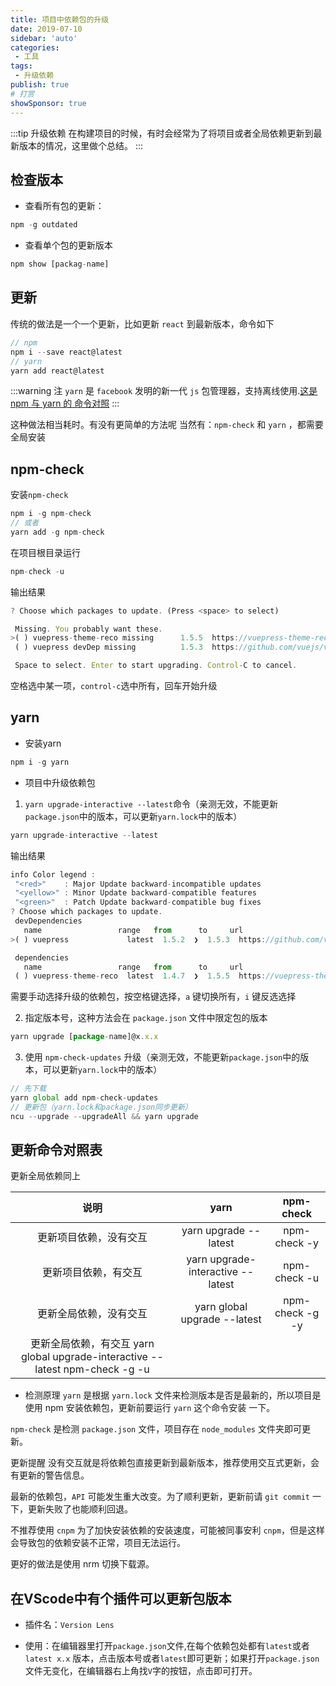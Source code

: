 ```yaml
---
title: 项目中依赖包的升级
date: 2019-07-10
sidebar: 'auto'
categories:
 - 工具
tags:
 - 升级依赖
publish: true
# 打赏
showSponsor: true
---
```


:::tip 升级依赖
在构建项目的时候，有时会经常为了将项目或者全局依赖更新到最新版本的情况，这里做个总结。
:::

## 检查版本

- 查看所有包的更新：

```js
npm -g outdated
```

- 查看单个包的更新版本

```js
npm show [packag-name]
```

## 更新

传统的做法是一个一个更新，比如更新 `react` 到最新版本，命令如下

```js
// npm
npm i --save react@latest
// yarn
yarn add react@latest
```

:::warning 注
`yarn` 是 `facebook` 发明的新一代 `js` 包管理器，支持离线使用.[这是 npm 与 yarn 的 命令对照](https://classic.yarnpkg.com/zh-Hans/docs/migrating-from-npm)
:::

这种做法相当耗时。有没有更简单的方法呢
当然有：`npm-check` 和 `yarn` ，都需要全局安装

## npm-check

安装`npm-check`

```js
npm i -g npm-check
// 或者
yarn add -g npm-check
```

在项目根目录运行

```js
npm-check -u
```

输出结果

```js
? Choose which packages to update. (Press <space> to select)

 Missing. You probably want these.
>( ) vuepress-theme-reco missing      1.5.5  https://vuepress-theme-reco.recoluan.com
 ( ) vuepress devDep missing          1.5.3  https://github.com/vuejs/vuepress#readme

 Space to select. Enter to start upgrading. Control-C to cancel.
```

空格选中某一项，`control-c`选中所有，回车开始升级

## yarn

- 安装yarn

```js
npm i -g yarn
```

- 项目中升级依赖包

1. `yarn upgrade-interactive --latest`命令（亲测无效，不能更新`package.json`中的版本，可以更新`yarn.lock`中的版本）

```js
yarn upgrade-interactive --latest
```

输出结果

```js
info Color legend :
 "<red>"    : Major Update backward-incompatible updates
 "<yellow>" : Minor Update backward-compatible features
 "<green>"  : Patch Update backward-compatible bug fixes
? Choose which packages to update.
 devDependencies
   name                 range   from      to     url
>( ) vuepress             latest  1.5.2  ❯  1.5.3  https://github.com/vuejs/vuepress#readme

 dependencies
   name                 range   from      to     url
 ( ) vuepress-theme-reco  latest  1.4.7  ❯  1.5.5  https://vuepress-theme-reco.recoluan.com
```

需要手动选择升级的依赖包，按空格键选择，`a` 键切换所有，`i` 键反选选择

2. 指定版本号，这种方法会在 `package.json` 文件中限定包的版本

```js
yarn upgrade [package-name]@x.x.x
```

3. 使用 `npm-check-updates` 升级（亲测无效，不能更新`package.json`中的版本，可以更新`yarn.lock`中的版本）

```js
// 先下载
yarn global add npm-check-updates
// 更新包（yarn.lock和package.json同步更新）
ncu --upgrade --upgradeAll && yarn upgrade
```

## 更新命令对照表

更新全局依赖同上

|                                     说明                                      |               yarn                |    npm-check    |
| :---------------------------------------------------------------------------: | :-------------------------------: | :-------------: |
|                            更新项目依赖，没有交互                             |       yarn upgrade --latest       |  npm-check -y   |
|                             更新项目依赖，有交互                              | yarn upgrade-interactive --latest |  npm-check -u   |
|                            更新全局依赖，没有交互                             |   yarn global upgrade --latest    | npm-check -g -y |
| 更新全局依赖，有交互 yarn global upgrade-interactive --latest npm-check -g -u |

- 检测原理
`yarn` 是根据 `yarn.lock` 文件来检测版本是否是最新的，所以项目是使用 npm 安装依赖包，更新前要运行 `yarn` 这个命令安装 一下。

`npm-check` 是检测 `package.json` 文件，项目存在 `node_modules` 文件夹即可更新。

更新提醒
没有交互就是将依赖包直接更新到最新版本，推荐使用交互式更新，会有更新的警告信息。

最新的依赖包，`API` 可能发生重大改变。为了顺利更新，更新前请 `git commit` 一下，更新失败了也能顺利回退。

不推荐使用 `cnpm`
为了加快安装依赖的安装速度，可能被同事安利 `cnpm`，但是这样会导致包的依赖安装不正常，项目无法运行。

更好的做法是使用 nrm 切换下载源。

## 在VScode中有个插件可以更新包版本

- 插件名：`Version Lens`

- 使用：在编辑器里打开`package.json`文件,在每个依赖包处都有`latest`或者`latest x.x` 版本，点击版本号或者`latest`即可更新；如果打开`package.json`文件无变化，在编辑器右上角找`V`字的按钮，点击即可打开。

